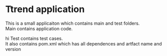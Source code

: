 # Ttrend application

This is a small applicaiton which contains main and test folders.  
Main contains application code.  

hi
Test contains test cases.  
It also contains pom.xml which has all dependences and artfact name and version

